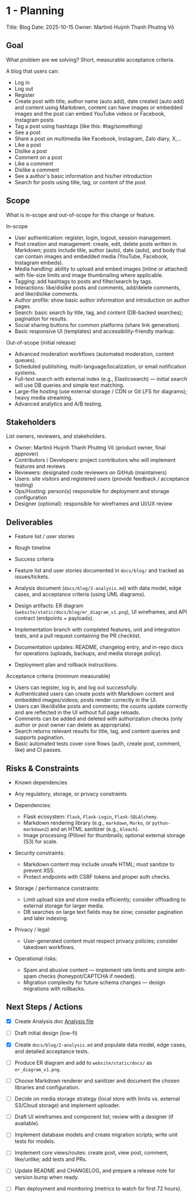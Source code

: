 # 1 - Planning

Title: Blog
Date: 2025-10-15
Owner: Martinô Huỳnh Thanh Phương Võ

## Goal

What problem are we solving? Short, measurable acceptance criteria.

A blog that users can:

- Log in
- Log out
- Register
- Create post with title, author name (auto add), date created (auto add) and content using Markdown, content can have images or embedded images and the post can embed YouTube videos or Facebook, Instagram posts
- Tag a post using hashtags (like this: #tag/something)
- See a post
- Share a post on multimedia like Facebook, Instagram, Zalo diary, X,...
- Like a post
- Dislike a post
- Comment on a post
- Like a comment
- Dislike a comment
- See a author's basic information and his/her introduction
- Search for posts using title, tag, or content of the post

## Scope

What is in-scope and out-of-scope for this change or feature.

In-scope

- User authentication: register, login, logout, session management.
- Post creation and management: create, edit, delete posts written in Markdown; posts include title, author (auto), date (auto), and body that can contain images and embedded media (YouTube, Facebook, Instagram embeds).
- Media handling: ability to upload and embed images (inline or attached) with file-size limits and image thumbnailing where applicable.
- Tagging: add hashtags to posts and filter/search by tags.
- Interactions: like/dislike posts and comments, add/delete comments, and like/dislike comments.
- Author profile: show basic author information and introduction on author pages.
- Search: basic search by title, tag, and content (DB-backed searches); pagination for results.
- Social sharing buttons for common platforms (share link generation).
- Basic responsive UI (templates) and accessibility-friendly markup.

Out-of-scope (initial release)

- Advanced moderation workflows (automated moderation, content queues).
- Scheduled publishing, multi-language/localization, or email notification systems.
- Full-text search with external index (e.g., Elasticsearch) — initial search will use DB queries and simple text matching.
- Large-file hosting (use external storage / CDN or Git LFS for diagrams); heavy media streaming.
- Advanced analytics and A/B testing.

## Stakeholders

List owners, reviewers, and stakeholders.

- Owner: Martinô Huỳnh Thanh Phương Võ (product owner, final approver)
- Contributors / Developers: project contributors who will implement features and reviews
- Reviewers: designated code reviewers on GitHub (maintainers)
- Users: site visitors and registered users (provide feedback / acceptance testing)
- Ops/Hosting: person(s) responsible for deployment and storage configuration
- Designer (optional): responsible for wireframes and UI/UX review

## Deliverables

- Feature list / user stories
- Rough timeline
- Success criteria

- Feature list and user stories documented in `docs/blog/` and tracked as issues/tickets.
- Analysis document (`docs/blog/2-analysis.md`) with data model, edge cases, and acceptance criteria (using UML diagrams).
- Design artifacts: ER diagram (`website/static/docs/blog/er_diagram_v1.png`), UI wireframes, and API contract (endpoints + payloads).
- Implementation branch with completed features, unit and integration tests, and a pull request containing the PR checklist.
- Documentation updates: README, changelog entry, and in-repo docs for operations (uploads, backups, and media storage policy).
- Deployment plan and rollback instructions.

Acceptance criteria (minimum measurable)

- Users can register, log in, and log out successfully.
- Authenticated users can create posts with Markdown content and embedded images/videos; posts render correctly in the UI.
- Users can like/dislike posts and comments; the counts update correctly and are reflected in the UI without full page reloads.
- Comments can be added and deleted with authorization checks (only author or post owner can delete as appropriate).
- Search returns relevant results for title, tag, and content queries and supports pagination.
- Basic automated tests cover core flows (auth, create post, comment, like) and CI passes.

## Risks & Constraints

- Known dependencies
- Any regulatory, storage, or privacy constraints

- Dependencies:
  - Flask ecosystem: `Flask`, `Flask-Login`, `Flask-SQLAlchemy`.
  - Markdown rendering library (e.g., `markdown`, `Marko`, or `python-markdown2`) and an HTML sanitizer (e.g., `bleach`).
  - Image processing (Pillow) for thumbnails; optional external storage (S3) for scale.

- Security constraints:
  - Markdown content may include unsafe HTML; must sanitize to prevent XSS.
  - Protect endpoints with CSRF tokens and proper auth checks.

- Storage / performance constraints:
  - Limit upload size and store media efficiently; consider offloading to external storage for larger media.
  - DB searches on large text fields may be slow; consider pagination and later indexing.

- Privacy / legal:
  - User-generated content must respect privacy policies; consider takedown workflows.

- Operational risks:
  - Spam and abusive content — implement rate limits and simple anti-spam checks (honeypot/CAPTCHA if needed).
  - Migration complexity for future schema changes — design migrations with rollbacks.

## Next Steps / Actions

- [x] Create Analysis doc [Analysis file](2-analysis.md)
- [ ] Draft initial design (low-fi)

- [x] Create `docs/blog/2-analysis.md` and populate data model, edge cases, and detailed acceptance tests.
- [ ] Produce ER diagram and add to `website/static/docs/` as `er_diagram_v1.png`.
- [ ] Choose Markdown renderer and sanitizer and document the chosen libraries and configuration.
- [ ] Decide on media storage strategy (local store with limits vs. external S3/Cloud storage) and implement uploader.
- [ ] Draft UI wireframes and component list; review with a designer (if available).
- [ ] Implement database models and create migration scripts; write unit tests for models.
- [ ] Implement core views/routes: create post, view post, comment, like/unlike; add tests and PRs.
- [ ] Update README and CHANGELOG, and prepare a release note for version bump when ready.
- [ ] Plan deployment and monitoring (metrics to watch for first 72 hours).
